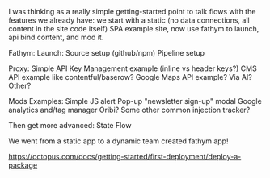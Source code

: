 I was thinking as a really simple getting-started point to talk flows with the features we already have: we start with a static (no data connections, all content in the site code itself) SPA example site, now use fathym to launch, api bind content, and mod it.

Fathym:
Launch:
Source setup (github/npm)
Pipeline setup

Proxy:
Simple API Key Management example
(inline vs header keys?)
CMS API example like contentful/baserow?
Google Maps API example? Via AI?
Other?

Mods Examples:
Simple JS alert
Pop-up "newsletter sign-up" modal
Google analytics and/tag manager
Oribi?
Some other common injection tracker?

Then get more advanced:
State Flow

We went from a static app to a dynamic team created fathym app!

https://octopus.com/docs/getting-started/first-deployment/deploy-a-package
